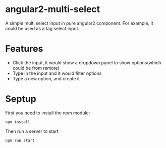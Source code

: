 # angular2-multi-select
A simple multi select input in pure angular2 component. For example, it could be used as a tag select input.

# Features
* Click the input, it would show a dropdown panel to show options(which could be from remote)
* Type in the input and it would filter options
* Type a new option, and create it

# Septup
First you need to install the npm module:
```
npm install
```
Then run a server to start
```
npm run start
```
